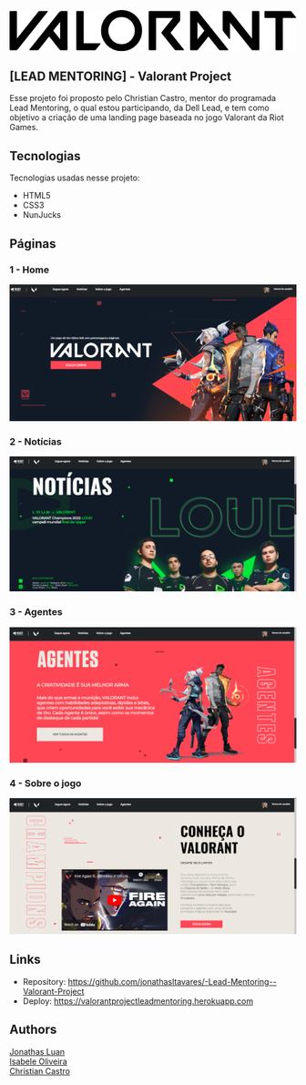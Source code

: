 ![Logo of the project](public/README/valorantLogo.png)


## [LEAD MENTORING] - Valorant Project
Esse projeto foi proposto pelo Christian Castro, mentor do programada Lead Mentoring, o qual estou participando, da Dell Lead, e tem como objetivo a criação de uma landing page baseada no jogo Valorant da Riot Games.


## Tecnologias 

Tecnologias usadas nesse projeto:

* HTML5
* CSS3
* NunJucks

## Páginas  

### 1 - Home

![Homepage image](public/README/home.png)


### 2 - Notícias

![Login](public/README/noticias.png)


### 3 - Agentes

![Sign up](public/README/agentes.png)


### 4 - Sobre o jogo

![Dashboard](public/README/sobre.png)


## Links
  - Repository: https://github.com/jonathasltavares/-Lead-Mentoring--Valorant-Project  
  - Deploy: https://valorantprojectleadmentoring.herokuapp.com

## Authors

  <a href="github.com/jonathasltavares">Jonathas Luan</a>  
  <a href="https://github.com/IsabeleOliveira">Isabele Oliveira</a>  
  <a href="https://github.com/CCastro01">Christian Castro</a>  
